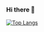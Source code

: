 ### Hi there 👋

<!--
**the-code-breaker/the-code-breaker** is a ✨ _special_ ✨ repository because its `README.md` (this file) appears on your GitHub profile.

Here are some ideas to get you started:

- 🔭 I’m currently working on something cool ...
- 🌱 I’m currently learning ...
- 💬 Ask me about ...
-->
[![Top Langs](https://github-readme-stats.vercel.app/api/top-langs/?username=the-code-breaker)](https://github.com/the-code-breaker/github-readme-stats)
